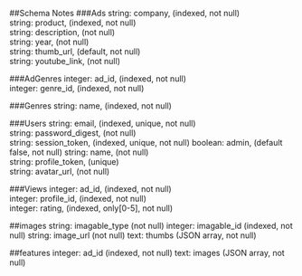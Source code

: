 ##Schema Notes
###Ads
string: company, (indexed, not null)  
string: product, (indexed, not null)  
string: description, (not null)  
string: year, (not null)  
string: thumb_url, (default, not null)  
string: youtube_link, (not null)  

###AdGenres
integer: ad_id, (indexed, not null)  
integer: genre_id, (indexed, not null)  

###Genres
string: name, (indexed, not null)  

###Users
string: email, (indexed, unique, not null)  
string: password_digest, (not null)  
string: session_token, (indexed, unique, not null)
boolean: admin, (default false, not null)
string: name, (not null)  
string: profile_token, (unique)    
string: avatar_url, (not null)  

###Views
integer: ad_id, (indexed, not null)  
integer: profile_id, (indexed, not null)  
integer: rating, (indexed, only[0-5], not null)

##images
string: imagable_type (not null)
integer: imagable_id (indexed, not null)
string: image_url (not null)
text: thumbs (JSON array, not null)

##features
integer: ad_id (indexed, not null)
text: images (JSON array, not null)
